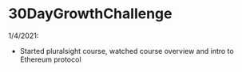 # 30DayGrowthChallenge

1/4/2021:
- Started pluralsight course, watched course overview and intro to Ethereum protocol
